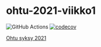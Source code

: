# ohtu-2021-viikko1


![GitHub Actions](https://github.com/Jenniemilia/ohtu-2021-viikko1/workflows/CI/badge.svg) 
[![codecov](https://codecov.io/gh/Jenniemilia/ohtu-2021-viikko1/branch/main/graph/badge.svg?token=I2AE9D7T5F)](https://codecov.io/gh/Jenniemilia/ohtu-2021-viikko1)


[Ohtu syksy 2021](https://github.com/Jenniemilia/ohtu-tehtavat)
